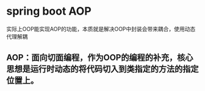# spring boot AOP

实际上OOP能实现AOP的功能，本质就是解决OOP中封装会带来耦合，使用动态代理解耦

## AOP：面向切面编程，作为OOP的编程的补充，核心思想是运行时动态的将代码切入到类指定的方法的指定位置上。